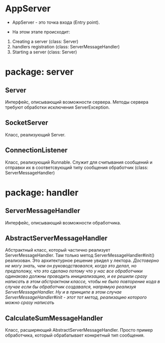 # AppServer
- AppServer - это точка входа (Entry point). 

- На этом этапе происходит:
1. Creating a server (class: Server)
2. handlers registration (class: ServerMessageHandler)
3. Starting a server (class: Server)

# package: server

## Server
Интерфейс, описывающий возможности сервера.
Методы сервера требуют обработки исключения ServerException.

## SocketServer
Класс, реализующий Server.

## ConnectionListener
Класс, реализующий Runnable. 
Служит для считывания сообщений и отправки их в соответсвующий 
типу сообщения обработчик (class: ServerMessageHandler)

# package: handler
## ServerMessageHandler
Интерфейс, описывающий возможности обработчика.

## AbstractServerMessageHandler
Абстрактный класс, который частично реализует ServerMessageHandler.
Там только метод ServerMessageHandler#init() реализован. Это архитектурное решение
увидел у лектора. *Достоверно не могу знать, чем он руководствовался, когда это делал, 
но предположу, что это сделано потому что у нас все обработчики одинаково должны проводить инициализацию,
и ее решили сразу написать в этом абстрактном классе, чтобы не было повторение кода 
в случае если бы обработчик создавался, напрямую реализуя ServerMessageHandler.
Ну и в принципе в этом случае ServerMessageHandler#init - этот тот метод, реализацию которого можно сразу
написать*

## CalculateSumMessageHandler
Класс, расширяющий AbstractServerMessageHandler.
Просто пример обработчика, который обрабатывает конкретный тип сообщения.